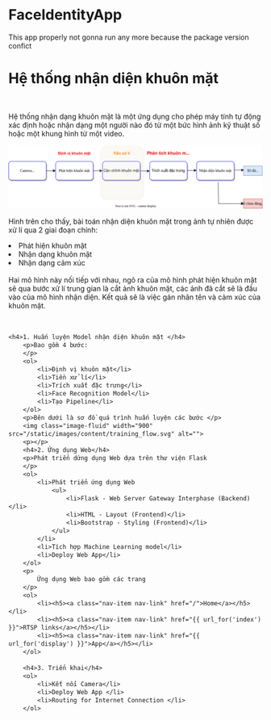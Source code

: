 ﻿# FaceIdentityApp
This app properly not gonna run any more because the package version confict
    <h1 > Hệ thống nhận diện khuôn mặt </h1>
        <br>
            <p>
                Hệ thống nhận dạng khuôn mặt là một ứng dụng cho phép máy tính tự động xác định 
hoặc nhận dạng một người nào đó từ một bức hình ảnh kỹ thuật số hoặc một khung 
hình từ một video.
            </p>
            <img src="/static/images/content/tongquan.svg" class="image-fluid" width="900" alt="">
            <p>
                Hình trên cho thấy, bài toán nhận diện khuôn mặt trong ảnh tự nhiên được xử lí qua 2 giai đoạn chính: 
                <br>
                <li>Phát hiện khuôn mặt</li> 
                <li>Nhận dạng khuôn mặt</li>
                <li>Nhận dạng cảm xúc</li>
                <br>
                Hai mô hình này nối tiếp với nhau, ngõ ra của 
                mô hình phát hiện khuôn mặt sẽ qua bước xử lí trung gian là cắt ảnh khuôn mặt, các 
                ảnh đã cắt sẽ là đầu vào của mô hình nhận diện. Kết quả sẽ là việc gán nhãn tên và cảm xúc của khuôn mặt.
            </p>
        <br>

        
    <h4>1. Huấn luyện Model nhận diện khuôn mặt </h4>
        <p>Bao gồm 4 bước:
        </p> 
        <ol>
            <li>Định vị khuôn mặt</li>
            <li>Tiền xử lí</li>
            <li>Trích xuất đặc trưng</li>
            <li>Face Recognition Model</li>
            <li>Tạo Pipeline</li>
        </ol>
        <p>Bên dưới là sơ đồ quá trình huấn luyện các bước </p>
        <img class="image-fluid" width="900" src="/static/images/content/training_flow.svg" alt="">
        <p></p>
        <h4>2. Ứng dụng Web</h4>
        <p>Phát triển dứng dụng Web dựa trên thư viện Flask
        </p> 
        <ol>
            <li>Phát triển ứng dụng Web
                <ul>
                    <li>Flask - Web Server Gateway Interphase (Backend)</li>
                    <li>HTML - Layout (Frontend)</li>
                    <li>Bootstrap - Styling (Frontend)</li>
                </ul>
            </li>
            <li>Tích hợp Machine Learning model</li>
            <li>Deploy Web App</li>
        </ol>
        <p>
            Ứng dụng Web bao gồm các trang
        </p>
        <ol>
            <li><h5><a class="nav-item nav-link" href="/">Home</a></h5></li>
            <li><h5><a class="nav-item nav-link" href="{{ url_for('index') }}">RTSP links</a></h5></li>
            <li><h5><a class="nav-item nav-link" href="{{ url_for('display') }}">App</a></h5></li>
        </ol>

        <h4>3. Triển khai</h4>
        <ol>
            <li>Kết nối Camera</li>
            <li>Deploy Web App </li>
            <li>Routing for Internet Connection </li>
        </ol> 
